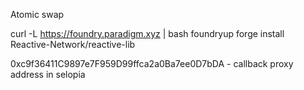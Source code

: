 Atomic swap

curl -L https://foundry.paradigm.xyz | bash
foundryup
forge install Reactive-Network/reactive-lib

0xc9f36411C9897e7F959D99ffca2a0Ba7ee0D7bDA - callback proxy address in selopia